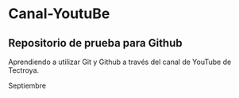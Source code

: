 # Canal-YoutuBe

## Repositorio de prueba para Github

Aprendiendo a utilizar Git y Github a través del canal de YouTube de Tectroya.

Septiembre
